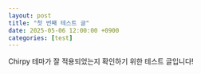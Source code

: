 ```yaml
---
layout: post
title: "첫 번째 테스트 글"
date: 2025-05-06 12:00:00 +0900
categories: [test]
---
```


Chirpy 테마가 잘 적용되었는지 확인하기 위한 테스트 글입니다!
